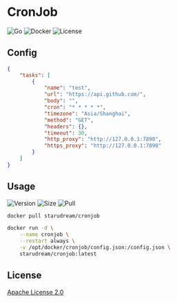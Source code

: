 # CronJob

![Go](https://img.shields.io/github/workflow/status/starudream/cronjob/Go/master?style=for-the-badge)
![Docker](https://img.shields.io/github/workflow/status/starudream/cronjob/Docker/master?style=for-the-badge)
![License](https://img.shields.io/badge/License-Apache%20License%202.0-blue?style=for-the-badge)

## Config

```json
{
    "tasks": [
        {
            "name": "test",
            "url": "https://api.github.com/",
            "body": "",
            "cron": "* * * * *",
            "timezone": "Asia/Shanghai",
            "method": "GET",
            "headers": {},
            "timeout": 30,
            "http_proxy": "http://127.0.0.1:7890",
            "https_proxy": "http://127.0.0.1:7890"
        }
    ]
}
```

## Usage

![Version](https://img.shields.io/docker/v/starudream/cronjob?style=for-the-badge)
![Size](https://img.shields.io/docker/image-size/starudream/cronjob/latest?style=for-the-badge)
![Pull](https://img.shields.io/docker/pulls/starudream/cronjob?style=for-the-badge)

```bash
docker pull starudream/cronjob
```

```bash
docker run -d \
    --name cronjob \
    --restart always \
    -v /opt/docker/cronjob/config.json:/config.json \
    starudream/cronjob:latest
```

## License

[Apache License 2.0](./LICENSE)
